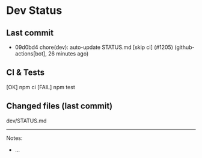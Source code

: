 # Dev Status

## Last commit
- 09d0bd4 chore(dev): auto-update STATUS.md [skip ci] (#1205) (github-actions[bot], 26 minutes ago)
## CI & Tests
[OK] npm ci
[FAIL] npm test

## Changed files (last commit)
dev/STATUS.md

---
Notes:
- ...
